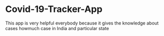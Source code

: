 # Covid-19-Tracker-App
This app is very helpful everybody because it gives the knowledge about cases howmuch case in India and particular state

